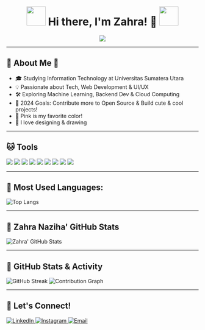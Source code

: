 <h1 align="center">
  <img src="https://tenor.com/htBxcCeyjym.gif" width="50"> Hi there, I'm Zahra! 👋 <img src="https://tenor.com/htBxcCeyjym.gif" width="50">
</h1>

<p align="center">
  <img src="https://readme-typing-svg.herokuapp.com?color=%23FF69B4&center=true&vCenter=true&lines=Welcome+to+my+GitHub!+🌸;Full-Stack+Developer+💻;Open+Source+Contributor+🌍">
</p>

---

## 🌷 About Me 🌷  
- 🎓 Studying Information Technology at Universitas Sumatera Utara  
- 💡 Passionate about Tech, Web Development & UI/UX  
- 🛠 Exploring Machine Learning, Backend Dev & Cloud Computing  
- 🎯 2024 Goals: Contribute more to Open Source & Build cute & cool projects!  
- 🌸 Pink is my favorite color!  
- 🎨 I love designing & drawing  

---

## 🐱 **Tools**  

<p align="left">
  <img src="https://img.shields.io/badge/HTML5-FFB6C1?style=for-the-badge&logo=html5&logoColor=white" />
  <img src="https://img.shields.io/badge/CSS3-FF69B4?style=for-the-badge&logo=css3&logoColor=white" />
  <img src="https://img.shields.io/badge/JavaScript-FFC0CB?style=for-the-badge&logo=javascript&logoColor=black" />
  <img src="https://img.shields.io/badge/React-FF69B4?style=for-the-badge&logo=react&logoColor=white" />
  <img src="https://img.shields.io/badge/Python-FFB6C1?style=for-the-badge&logo=python&logoColor=white" />
  <img src="https://img.shields.io/badge/Git-FF69B4?style=for-the-badge&logo=git&logoColor=white" />
  <img src="https://img.shields.io/badge/GitHub-FFC0CB?style=for-the-badge&logo=github&logoColor=white" />
  <img src="https://img.shields.io/badge/VS%20Code-FFB6C1?style=for-the-badge&logo=visualstudiocode&logoColor=white" />
  <img src="https://img.shields.io/badge/Figma-FF69B4?style=for-the-badge&logo=figma&logoColor=white" />
</p>

---

## 🌸 **Most Used Languages:**

![Top Langs](https://github-readme-stats.vercel.app/api/top-langs/?username=zahranaziha&layout=compact&theme=tokyonight&title_color=FF69B4&text_color=FFC0CB&bg_color=000000)

---

## 🧸 **Zahra Naziha' GitHub Stats**

![Zahra' GitHub Stats](https://github-readme-stats.vercel.app/api?username=zahranaziha&show_icons=true&theme=tokyonight&title_color=FF69B4&icon_color=FFC0CB&text_color=FFC0CB&bg_color=000000)

---

## 🪷 **GitHub Stats & Activity**

<img src="https://github-readme-streak-stats.herokuapp.com/?user=zahranaziha&theme=tokyonight&ring=FF69B4&fire=FFC0CB&sideNums=FFC0CB&currStreakLabel=FF69B4&background=000000" alt="GitHub Streak" />
<img src="https://github-readme-activity-graph.vercel.app/graph?username=zahranaziha&theme=react&color=FF69B4&point=FFC0CB&line=FF69B4&bg_color=000000" alt="Contribution Graph" />

---

## 💌 **Let's Connect!** 

<a href="https://www.linkedin.com/in/zahranaziha" target="_blank">
  <img alt="LinkedIn" src="https://img.shields.io/badge/LinkedIn-FF69B4?style=for-the-badge&logo=linkedin&logoColor=white" />
</a>  
<a href="https://www.instagram.com/zahranaziha" target="_blank">
  <img alt="Instagram" src="https://img.shields.io/badge/Instagram-FFB6C1?style=for-the-badge&logo=instagram&logoColor=white" />
</a>  
<a href="mailto:nazihazahra370@gmail.com">
  <img alt="Email" src="https://img.shields.io/badge/Email-FFC0CB?style=for-the-badge&logo=gmail&logoColor=white" />
</a>  
